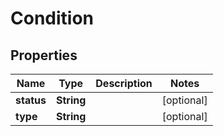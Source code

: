 

# Condition

## Properties

Name | Type | Description | Notes
------------ | ------------- | ------------- | -------------
**status** | **String** |  |  [optional]
**type** | **String** |  |  [optional]



